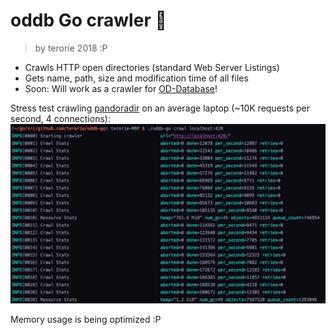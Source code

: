 # oddb Go crawler 🚀
> by terorie 2018 :P

 * Crawls HTTP open directories (standard Web Server Listings)
 * Gets name, path, size and modification time of all files
 * Soon: Will work as a crawler for [OD-Database](https://github.com/simon987/od-database)!

Stress test crawling [pandoradir](https://github.com/terorie/pandoradir)
on an average laptop (~10K requests per second, 4 connections):
![image](.github/stress.png)

Memory usage is being optimized :P
